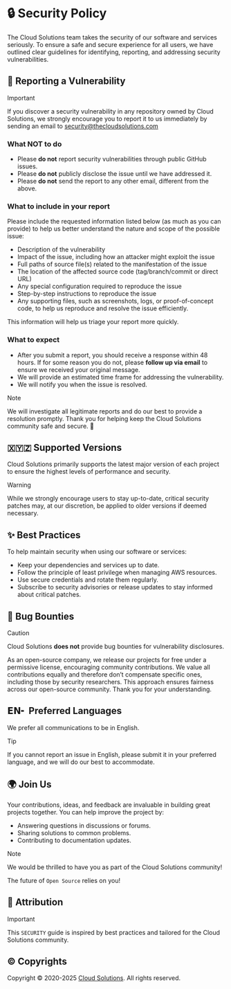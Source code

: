 # 🔒 Security Policy

The Cloud Solutions team takes the security of our software and services seriously.
To ensure a safe and secure experience for all users, we have outlined clear guidelines for identifying, reporting, and addressing security vulnerabilities.

## 🚩 Reporting a Vulnerability

> [!IMPORTANT]
> If you discover a security vulnerability in any repository owned by Cloud Solutions, we strongly encourage you to report it to us immediately by sending an email to [security@thecloudsolutions.com](mailto:security@thecloudsolutions.com)

### What NOT to do

- Please **do not** report security vulnerabilities through public GitHub issues.
- Please **do not** publicly disclose the issue until we have addressed it.
- Please **do not** send the report to any other email, different from the above.

### What to include in your report

 Please include the requested information listed below (as much as you can provide) to help us better understand the nature and scope of the possible issue:

- Description of the vulnerability
- Impact of the issue, including how an attacker might exploit the issue
- Full paths of source file(s) related to the manifestation of the issue
- The location of the affected source code (tag/branch/commit or direct URL)
- Any special configuration required to reproduce the issue
- Step-by-step instructions to reproduce the issue
- Any supporting files, such as screenshots, logs, or proof-of-concept code, to help us reproduce and resolve the issue efficiently.

 This information will help us triage your report more quickly.

### What to expect

- After you submit a report, you should receive a response within 48 hours. If for some reason you do not, please **follow up via email** to ensure we received your original message.
- We will provide an estimated time frame for addressing the vulnerability.
- We will notify you when the issue is resolved.

> [!NOTE]
> We will investigate all legitimate reports and do our best to provide a resolution promptly.
> Thank you for helping keep the Cloud Solutions community safe and secure. 🤝

## 🇽🇾🇿 Supported Versions

Cloud Solutions primarily supports the latest major version of each project to ensure the highest levels of performance and security.

> [!WARNING]
> While we strongly encourage users to stay up-to-date, critical security patches may, at our discretion, be applied to older versions if deemed necessary.

## ✨ Best Practices

To help maintain security when using our software or services:

- Keep your dependencies and services up to date.
- Follow the principle of least privilege when managing AWS resources.
- Use secure credentials and rotate them regularly.
- Subscribe to security advisories or release updates to stay informed about critical patches.

## 🐛 Bug Bounties

> [!CAUTION]
> Cloud Solutions **does not** provide bug bounties for vulnerability disclosures.

As an open-source company, we release our projects for free under a permissive license, encouraging community contributions.
We value all contributions equally and therefore don’t compensate specific ones, including those by security researchers.
This approach ensures fairness across our open-source community.
Thank you for your understanding.

## 𝗘𝗡╸ Preferred Languages

We prefer all communications to be in English.

> [!TIP]
> If you cannot report an issue in English, please submit it in your preferred language, and we will do our best to accommodate.

## 🌍 Join Us

Your contributions, ideas, and feedback are invaluable in building great projects together. You can help improve the project by:

- Answering questions in discussions or forums.
- Sharing solutions to common problems.
- Contributing to documentation updates.

> [!NOTE]
> We would be thrilled to have you as part of the Cloud Solutions community!

The future of `Open Source` relies on you!

## 🔗 Attribution

> [!IMPORTANT]
> This `SECURITY` guide is inspired by best practices and tailored for the Cloud Solutions community.

## ©️ Copyrights

Copyright © 2020-2025 [Cloud Solutions](https://thecloudsolutions.com/). All rights reserved.
